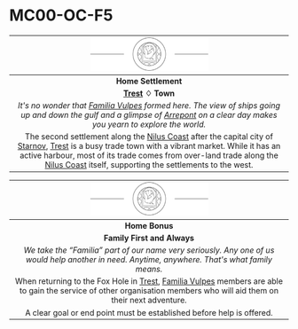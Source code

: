 # MC00-OC-F5

| <img src="../../../images/card-icons/familia-vulpes.png" height="60" /> |
|:---:|
| **Home Settlement** |
| **[Trest](../../../places/towns/trest.md) ♢ Town** |
| *It's no wonder that [Familia Vulpes](../../../organisations/familia-vulpes.md) formed here. The view of ships going up and down the gulf and a glimpse of [Arrepont](../../../places/cities/arrepont.md) on a clear day makes you yearn to explore the world.* |
| The second settlement along the [Nilus Coast](../../../civilisations/nilsavnic-alliance/states/nilus-coast.md) after the capital city of [Starnov](../../../places/cities/starnov.md), [Trest](../../../places/towns/trest.md) is a busy trade town with a vibrant market. While it has an active harbour, most of its trade comes from over-land trade along the [Nilus Coast](../../../civilisations/nilsavnic-alliance/states/nilus-coast.md) itself, supporting the settlements to the west. |

| <img src="../../../images/card-icons/familia-vulpes.png" height="60" /> |
|:---:|
| **Home Bonus** |
| **Family First and Always** |
| *We take the “Familia” part of our name very seriously. Any one of us would help another in need. Anytime, anywhere. That's what family means.* |
| When returning to the Fox Hole in [Trest](../../../places/towns/trest.md), [Familia Vulpes](../../../organisations/familia-vulpes.md) members are able to gain the service of other organisation members who will aid them on their next adventure. |
| A clear goal or end point must be established before help is offered. |
